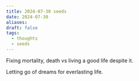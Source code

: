 ```yaml
---
title: 2024-07-30 seeds
date: 2024-07-30
aliases: 
draft: false
tags:
  - thoughts
  - seeds
---
```

Fixing mortality, death vs living a good life despite it.

Letting go of dreams for everlasting life.